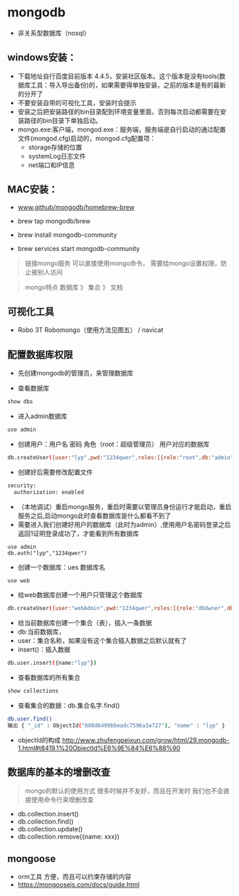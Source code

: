 # mongodb
- 非关系型数据库（nosql）
## windows安装：
- 下载地址自行百度目前版本 4.4.5，安装社区版本。这个版本是没有tools(数据库工具：导入导出备份)的，如果需要得单独安装，之前的版本是有的最新的分开了
- 不要安装自带的可视化工具，安装时会提示
- 安装之后把安装路径的bin目录配到环境变量里面，否则每次启动都需要在安装路径的bin目录下单独启动。
- mongo.exe:客户端，mongod.exe：服务端，服务端是自行启动的通过配置文件(mongod.cfg)启动的，mongod.cfg配置项：
    - storage存储的位置
    - systemLog日志文件
    - net端口和IP信息
## MAC安装：
- www.github/mongodb/homebrew-brew

- brew tap mongodb/brew
- brew install mongodb-community
- brew services start mongodb-community

> 链接mongo服务 可以直接使用mongo命令， 需要给mongo设置权限，防止被别人访问

> mongo特点 数据库 》 集合 》 文档
##  可视化工具 
- Robo 3T Robomongo（使用方法见图五）  / navicat

## 配置数据库权限
- 先创建mongodb的管理员，来管理数据库

- 查看数据库
```bash
show dbs
```

- 进入admin数据库
```bash
use admin
```

- 创建用户：用户名 密码 角色（root：超级管理员） 用户对应的数据库
```bash
db.createUser({user:"lyp",pwd:"1234qwer",roles:[{role:"root",db:"admin"}]})
```

- 创建好后需要修改配置文件
```bash
security:
  authorization: enabled
```

- （本地调试）重启mongo服务，重启时需要以管理员身份运行才能启动，重启服务之后,启动mongo此时查看数据库是什么都看不到了
- 需要进入我们创建好用户的数据库（此时为admin）,使用用户名密码登录之后返回1证明登录成功了，才能看到所有数据库
```
use admin
db.auth("lyp","1234qwer")
```

- 创建一个数据库：ues 数据库名
```bash
use web
```

- 给web数据库创建一个用户只管理这个数据库
```bash
db.createUser({user:"webAdmin",pwd:"1234qwer",roles:[{role:"dbOwner",db:"web"}]})
```

- 给当前数据库创建一个集合（表），插入一条数据  
- db:当前数据库， 
- user：集合名称，如果没有这个集合插入数据之后默认就有了
- insert()：插入数据
```bash
db.user.insert({name:"lyp"})
```

- 查看数据库的所有集合
```bash
show collections
```

- 查看集合的数据：db.集合名字.find()
```bash
db.user.find()
输出 { "_id" : ObjectId("608d6499bbeadc7596a3a727"), "name" : "lyp" }
```
- objectId的构成 http://www.zhufengpeixun.com/grow/html/29.mongodb-1.html#t8419.1%20ObjectId%E6%9E%84%E6%88%90


## 数据库的基本的增删改查
> mongo的默认的使用方式 很多时候并不友好，而且在开发时 我们也不会直接使用命令行来增删改查
- db.collection.insert()
- db.collection.find()
- db.collection.update()
- db.collection.remove({name: xxx})

## mongoose
- orm工具 方便，而且可以约束存储的内容
- https://mongoosejs.com/docs/guide.html